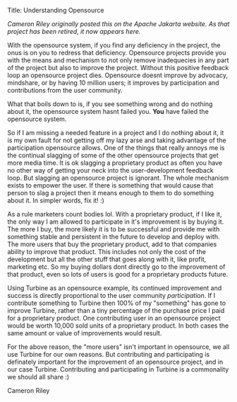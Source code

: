 Title: Understanding Opensource

_Cameron Riley originally posted this on the Apache Jakarta website. As that project has been retired, it now appears here._

With the opensource system, if you find any deficiency in the project, the onus is on you to redress that deficiency. Opensource projects provide you with the means and mechanism to not only remove inadequecies in any part of the project but also to improve the project. Without this positive feedback loop an opensource project dies. Opensource doesnt improve by advocacy, mindshare, or by having 10 million users; it improves by participation and contributions from the user community.

What that boils down to is, if you see something wrong and do nothing about it, the opensource system hasnt failed you. **You** have failed the opensource system.

So if I am missing a needed feature in a project and I do nothing about it, it is my own fault for not getting off my lazy arse and taking advantage of the participation opensource allows. One of the things that really annoys me is the continual slagging of some of the other opensource projects that get more media time. It is ok slagging a proprietary product as often you have no other way of getting your neck into the user-development feedback loop. But slagging an opensource project is ignorant. The whole mechanism exists to empower the user. If there is something that would cause that person to slag a project then it means enough to them to do something about it. In simpler words, fix it! :)

As a rule marketers count bodies lol. With a proprietary product, if I like it, the only way I am allowed to participate in it's improvement is by buying it. The more I buy, the more likely it is to be successful and provide me with something stable and persistent in the future to develop and deploy with. The more users that buy the proprietary product, add to that companies ability to improve that product. This includes not only the cost of the development but all the other stuff that goes along with it, like profit, marketing etc. So my buying dollars dont directly go to the improvement of that product, even so lots of users is good for a proprietary products future.

Using Turbine as an opensource example, its continued improvement and success is directly proportional to the user community *participation*. If I contribute something to Turbine then 100% of my "something" has gone to improve Turbine, rather than a tiny percentage of the purchase price I paid for a proprietary product. One contributing user in an opensource project would be worth 10,000 sold units of a proprietary product. In both cases the same amount or value of improvements would result.

For the above reason, the "more users" isn't important in opensource, we all use Turbine for our own reasons. But contributing and participating is definately important for the improvement of an opensource project, and in our case Turbine. Contributing and participating in Turbine is a commonality we should all share :)

Cameron Riley

